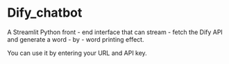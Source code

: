 # Dify_chatbot

A Streamlit Python front - end interface that can stream - fetch the Dify API and generate a word - by - word printing effect. 

You can use it by entering your URL and API key.
